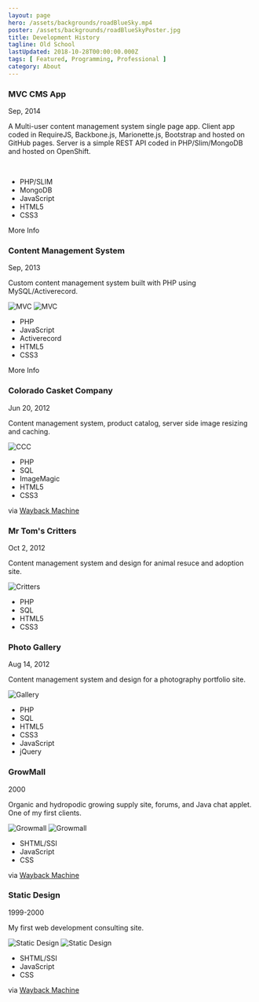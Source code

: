 ```yaml
---
layout: page
hero: /assets/backgrounds/roadBlueSky.mp4
poster: /assets/backgrounds/roadBlueSkyPoster.jpg
title: Development History
tagline: Old School
lastUpdated: 2018-10-28T00:00:00.000Z
tags: [ Featured, Programming, Professional ]
category: About
---
```


### MVC CMS App

Sep, 2014

A Multi-user content management system single page app. Client app coded in
RequireJS, Backbone.js, Marionette.js, Bootstrap and hosted on GitHub pages.
Server is a simple REST API coded in PHP/Slim/MongoDB and hosted on OpenShift.

<img class="lazyLoad thumbnail" :data-src="$withBase('/assets/professional/MVC1.png')" alt=""/>
<img class="lazyLoad thumbnail" :data-src="$withBase('/assets/professional/MVC2.png')" alt=""/>

-   PHP/SLIM
-   MongoDB
-   JavaScript
-   HTML5
-   CSS3

<a :href="$withBase('/pages/portfolio/mvc/')">More Info</a>

### Content Management System

Sep, 2013

Custom content management system built with PHP using MySQL/Activerecord.

<img class="lazyLoad thumbnail" :data-src="$withBase('/assets/professional/CMSCode.png')" alt="MVC">
<img class="lazyLoad thumbnail" :data-src="$withBase('/assets/professional/CMSProjects.png')" alt="MVC">

-   PHP
-   JavaScript
-   Activerecord
-   HTML5
-   CSS3

<a :href="$withBase('/pages/portfolio/cms/')">More Info</a>

### Colorado Casket Company

Jun 20, 2012

Content management system, product catalog, server side image resizing and caching.

<img class="lazyLoad thumbnail" :data-src="$withBase('/assets/professional/casket.png')" alt="CCC">

-   PHP
-   SQL
-   ImageMagic
-   HTML5
-   CSS3

via <a href="https://web.archive.org/web/20141216221649/http://coloradocasketcompany.com/">Wayback Machine</a>

### Mr Tom's Critters

Oct 2, 2012

Content management system and design for animal resuce and adoption site.

<img class="lazyLoad thumbnail" :data-src="$withBase('/assets/professional/critter.png')" alt="Critters">

-   PHP
-   SQL
-   HTML5
-   CSS3

### Photo Gallery

Aug 14, 2012

Content management system and design for a photography portfolio site.

<img class="lazyLoad thumbnail" :data-src="$withBase('/assets/professional/gallery.png')" alt="Gallery">

-   PHP
-   SQL
-   HTML5
-   CSS3
-   JavaScript
-   jQuery

### GrowMall

2000

Organic and hydropodic growing supply site, forums, and Java chat applet.
One of my first clients.

<img class="lazyLoad thumbnail" :data-src="$withBase('/assets/professional/growmall.com.png')" alt="Growmall">
<img class="lazyLoad thumbnail" :data-src="$withBase('/assets/professional/growmall.com.forum.png')" alt="Growmall">

-   SHTML/SSI
-   JavaScript
-   CSS

via <a href="https://web.archive.org/web/20010720131045/http://growmall.com:80/">Wayback Machine</a>

### Static Design

1999-2000

My first web development consulting site.

<img class="lazyLoad thumbnail" :data-src="$withBase('/assets/professional/static.virtualave.net.index.png')" alt="Static Design">
<img class="lazyLoad thumbnail" :data-src="$withBase('/assets/professional/static.virtualave.net.j3d.png')" alt="Static Design">

-   SHTML/SSI
-   JavaScript
-   CSS

via <a href="https://web.archive.org/web/20021216145203/http://static.virtualave.net:80/index.shtml">Wayback Machine</a>
